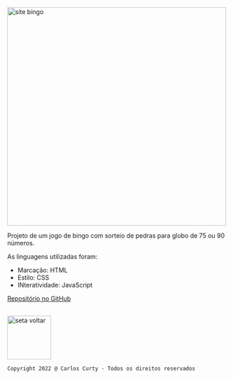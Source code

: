 <img src="https://user-images.githubusercontent.com/68711113/165095493-0cd495e0-abf4-4238-87d3-17e5a3ca45af.png" alt="site bingo" width="500"/>

Projeto de um jogo de bingo com sorteio de pedras para globo de 75 ou 90 números.


As linguagens utilizadas foram:

* Marcação: HTML
* Estilo: CSS
* INteratividade: JavaScript

[Repositório no GitHub](https://carloscurty.github.io/bingo)

<br>
<a href="https://carloscurty.github.io"><img src="https://user-images.githubusercontent.com/68711113/165812595-fe81c81e-05fa-4787-a39a-3067d738ac68.png" alt="seta voltar" width="100"/></a>


~~~
Copyright 2022 @ Carlos Curty - Todos os direitos reservados
~~~
